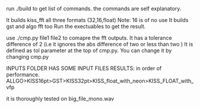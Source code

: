 run ./build to get list of commands.
the commands are self explanatory.

It builds kiss_fft all three formats (32,16,float)
Note: 16 is of no use
It builds gst and algo fft too
Run the exectuables to get the result.


use ./cmp.py file1 file2 to comapre the fft outputs. 
It has a tolerance difference of 2 (i.e it ignores the abs difference of two or less than two )
It is defined as tol parameter at the top of cmp.py. You can change it by changing cmp.py

INPUTS FOLDER HAS SOME INPUT FILES
RESULTS: in order of performance. 
ALLGO>KISS16pt>GST>KISS32pt>KISS_float_with_neon>KISS_FLOAT_with_vfp

it is thoroughly tested on big_file_mono.wav
